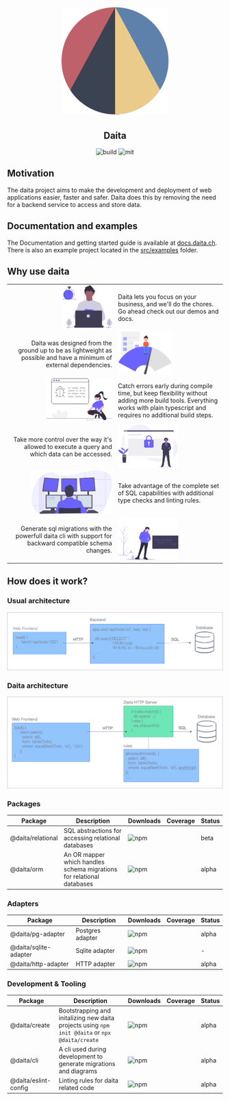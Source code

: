 <h1 align="center">
  <a href="https://daita.ch"><img src="assets/logo.svg" alt="daita" width="250"></a>
</h1>
<h2 align="center">Daita</h2>

<p align='center'>
  <img alt='build' src='https://github.com/no0dles/daita/workflows/build/badge.svg'>
  <img alt='mit' src='https://img.shields.io/badge/License-MIT-blue.svg'>
</p>

## Motivation
The daita project aims to make the development and deployment of web applications easier, faster and safer. 
Daita does this by removing the need for a backend service to access and store data.

## Documentation and examples
The Documentation and getting started guide is available at [docs.daita.ch](https://docs.daita.ch/). 
There is also an example project located in the [src/examples](./src/examples) folder.

## Why use daita

<table>
	<colgroup>
		<col width="50%">
		<col width="50%">
	</colgroup>
	<tr>
	<td align=right>
    <img alt="productivity" src="assets/undraw_dev_productivity_umsq.svg" height=100 />
    </td>
    <td>
    Daita lets you focus on your business, and we'll do the chores. Go
    ahead check out our demos and docs.
    </td>
  </tr>   
  <tr>
  	<td align=right>Daita was designed from the ground up to be as lightweight as possible
    and have a minimum of external dependencies.</td>
    <td>
    <img alt="fast" src="assets/undraw_fast_loading_0lbh.svg" height=100 />
    </td>
  </tr> 
  <tr>
  	<td align=right><img alt="fast" src="assets/undraw_fixing_bugs_w7gi.svg" height=100 /></td>
  	<td>Catch errors early during compile time, but keep flexibility without adding more build tools.
    Everything works with plain typescript and requires no additional build steps.</td>
  </tr>
  <tr>
  	<td align=right>Take more control over the way it's allowed to execute a query and which data can be accessed.</td>
  	<td><img alt="security" src="assets/undraw_security_o890.svg" height=100 /></td>
  </tr>
  <tr>
  	<td align=right><img alt="programming" src="assets/undraw_programming_2svr.svg" height=100/></td>
  	<td>
Take advantage of the complete set of SQL capabilities with additional type checks and linting rules.</td>
  </tr>
  <tr>
  	<td align=right>Generate sql migrations with the powerfull daita cli with support for backward compatible schema changes.</td>
  	<td><img alt="cli" height=100 src="assets/undraw_hacker_mindset_gjwq.svg" /></td>
  </tr>
</table>


## How does it work?

### Usual architecture
<img alt='legacy architecture' src='./assets/legacy-architecture.png' />

### Daita architecture
<img alt='daita architecture' src='./assets/daita-architecture.png' />



### Packages
| Package | Description | Downloads | Coverage | Status |
| --- | --- | --- | --- | --- |
| @daita/relational | SQL abstractions for accessing relational databases | <img alt='npm' src='https://img.shields.io/npm/dm/@daita/relational.svg'> | | beta |
| @daita/orm | An OR mapper which handles schema migrations for relational databases | <img alt='npm' src='https://img.shields.io/npm/dm/@daita/orm.svg'> | | alpha |

### Adapters
| Package | Description | Downloads | Coverage | Status |
| --- | --- | --- | --- | --- |
| @daita/pg-adapter | Postgres adapter | <img alt='npm' src='https://img.shields.io/npm/dm/@daita/pg-adapter.svg'> | | alpha |
| @daita/sqlite-adapter | Sqlite adapter | <img alt='npm' src='https://img.shields.io/npm/dm/@daita/sqlite-adapter.svg'> | | - |
| @daita/http-adapter | HTTP adapter | <img alt='npm' src='https://img.shields.io/npm/dm/@daita/http-adapter.svg'> | | alpha |

### Development & Tooling

| Package | Description | Downloads | Coverage | Status |
| --- | --- | --- | --- | --- |
| @daita/create | Bootstrapping and initalizing new daita projects using `npm init @daita` or `npx @daita/create` | <img alt='npm' src='https://img.shields.io/npm/dm/@daita/create.svg'> | | alpha |
| @daita/cli | A cli used during development to generate migrations and diagrams | <img alt='npm' src='https://img.shields.io/npm/dm/@daita/cli.svg'> | | alpha |
| @daita/eslint-config | Linting rules for daita related code | <img alt='npm' src='https://img.shields.io/npm/dm/@daita/http-adapter.svg'> | | alpha |

